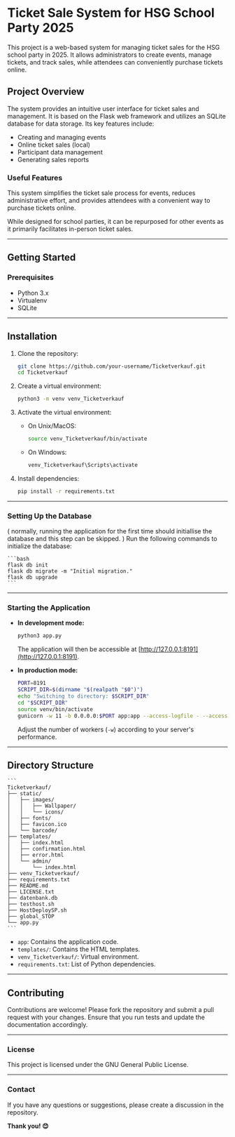 # Ticket Sale System for HSG School Party 2025

This project is a web-based system for managing ticket sales for the HSG school party in 2025. It allows administrators to create events, manage tickets, and track sales, while attendees can conveniently purchase tickets online.

## Project Overview

The system provides an intuitive user interface for ticket sales and management. It is based on the Flask web framework and utilizes an SQLite database for data storage. Its key features include:

- Creating and managing events  
- Online ticket sales (local)  
- Participant data management  
- Generating sales reports  

### Useful Features

This system simplifies the ticket sale process for events, reduces administrative effort, and provides attendees with a convenient way to purchase tickets online.  

While designed for school parties, it can be repurposed for other events as it primarily facilitates in-person ticket sales.

---

## Getting Started

### Prerequisites

- Python 3.x  
- Virtualenv  
- SQLite  

---

## Installation

1. Clone the repository:

	```bash
	git clone https://github.com/your-username/Ticketverkauf.git
	cd Ticketverkauf
	```

2. Create a virtual environment:

	```bash
	python3 -m venv venv_Ticketverkauf
	```

3. Activate the virtual environment:

	- On Unix/MacOS:  

		```bash
		source venv_Ticketverkauf/bin/activate
		```

	- On Windows:  

		```bash
		venv_Ticketverkauf\Scripts\activate
		```

4. Install dependencies:

	```bash
	pip install -r requirements.txt
	```

---

### Setting Up the Database
( normally, running the application for the first time should initiallise the database and this step can be skipped. )
Run the following commands to initialize the database:

	```bash
	flask db init
	flask db migrate -m "Initial migration."
	flask db upgrade
	```

---

### Starting the Application

- **In development mode:**

	```bash
	python3 app.py
	```

	The application will then be accessible at [http://127.0.0.1:8191](http://127.0.0.1:8191).

- **In production mode:**

	```bash
	PORT=8191
	SCRIPT_DIR=$(dirname "$(realpath "$0")")
	echo "Switching to directory: $SCRIPT_DIR"
	cd "$SCRIPT_DIR"
	source venv/bin/activate
	gunicorn -w 11 -b 0.0.0.0:$PORT app:app --access-logfile - --access-logformat '%(h)s %(l)s %(u)s %(t)s "%(r)s" %(s)s %(b)s "%(f)s" "%(a)s"'
	```

	Adjust the number of workers (`-w`) according to your server's performance.

---

## Directory Structure

	```
	Ticketverkauf/
	├── static/
	│   ├── images/
	│   │   ├── Wallpaper/
	│   │   └── icons/
	│   ├── fonts/
	│   ├── favicon.ico
	│   └── barcode/
	├── templates/
	│   ├── index.html
	│   ├── confirmation.html
	│   ├── error.html
	│   └── admin/
	│       └── index.html
	├── venv_Ticketverkauf/
	├── requirements.txt
	├── README.md
	├── LICENSE.txt
	├── datenbank.db
	├── testhost.sh
	├── HostDeploySP.sh
	├── global_STOP
	└── app.py
	```

- `app`: Contains the application code.  
- `templates/`: Contains the HTML templates.  
- `venv_Ticketverkauf/`: Virtual environment.  
- `requirements.txt`: List of Python dependencies.  

---

## Contributing

Contributions are welcome! Please fork the repository and submit a pull request with your changes. Ensure that you run tests and update the documentation accordingly.

---

### License

This project is licensed under the GNU General Public License.

---

### Contact

If you have any questions or suggestions, please create a discussion in the repository.

**Thank you! 😊**
